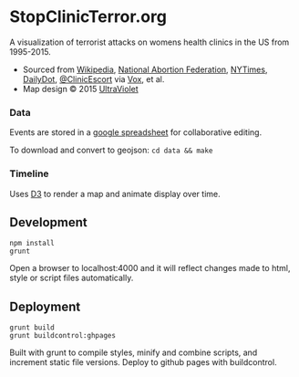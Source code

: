 # StopClinicTerror.org

A visualization of terrorist attacks on womens health clinics in the US from 1995-2015.

* Sourced from [Wikipedia](https://en.wikipedia.org/wiki/Anti-abortion_violence#Murders), [National Abortion Federation](http://prochoice.org/education-and-advocacy/violence/violence-statistics-and-history/), [NYTimes](http://www.nytimes.com/interactive/2015/11/29/us/30abortion-clinic-violence.html), [DailyDot](http://www.dailydot.com/politics/history-anti-abortion-terrorism-violence-united-states/), [@ClinicEscort](https://storify.com/ClinicEscort/is100enough-how-many) via [Vox](http://www.vox.com/2015/12/1/9827886/abortion-clinic-attacks-mapped), et al.
* Map design &copy; 2015 [UltraViolet](http://weareultraviolet.org)

### Data
Events are stored in a [google spreadsheet](https://docs.google.com/spreadsheets/d/1g8oETfpKJVg1CFt5zSIS0vZdOt2lO0F6Fr8HCi84riw/edit#gid=0&vpid=A1) for collaborative editing.

To download and convert to geojson: `cd data && make`

### Timeline
Uses [D3](http://d3js.org) to render a map and animate display over time.

## Development
```
npm install
grunt
```

Open a browser to localhost:4000 and it will reflect changes made to html, style or script files automatically.

## Deployment
```
grunt build
grunt buildcontrol:ghpages
```

Built with grunt to compile styles, minify and combine scripts, and increment static file versions. Deploy to github pages with buildcontrol.
 